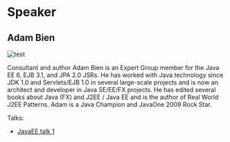 # Speaker

## Adam Bien

![test](https://parisjug.org/xwiki/wiki/oldversion/download/Speaker/BienAdam/adamBien-h114.jpg)

Consultant and author Adam Bien is an Expert Group member for the Java EE 6, EJB 3.1, and JPA 2.0 JSRs. He has worked with Java technology since JDK 1.0 and Servlets/EJB 1.0 in several large-scale projects and is now an architect and developer in Java SE/EE/FX projects. He has edited several books about Java (FX) and J2EE / Java EE and is the author of Real World J2EE Patterns. Adam is a Java Champion and JavaOne 2009 Rock Star.




Talks:

* [JavaEE talk 1](/talks/2017/20170912-javaEE-1.html)
